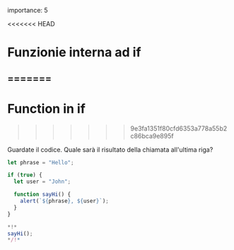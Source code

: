 importance: 5

<<<<<<< HEAD
# Funzionie interna ad if
=======
---
# Function in if
>>>>>>> 9e3fa1351f80cfd6353a778a55b2c86bca9e895f

Guardate il codice. Quale sarà il risultato della chiamata all'ultima riga?

```js run
let phrase = "Hello";

if (true) {
  let user = "John";

  function sayHi() {
    alert(`${phrase}, ${user}`);
  }
}

*!*
sayHi();
*/!*
```
